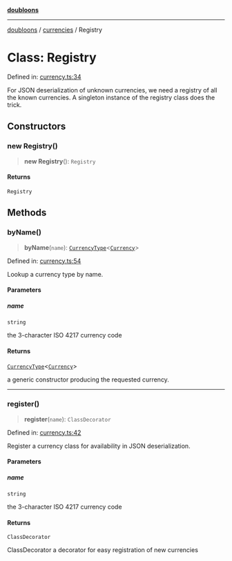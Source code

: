 [**doubloons**](../../../../README.md)

***

[doubloons](../../../../globals.md) / [currencies](../README.md) / Registry

# Class: Registry

Defined in: [currency.ts:34](https://github.com/HitchPin/doubloon-ts/blob/d49b165a826cc7fe919f1929c5f92a4cf52ed6f4/src/currency.ts#L34)

For JSON deserialization of unknown currencies, we need a registry
of all the known currencies. A singleton instance of the registry
class does the trick.

## Constructors

### new Registry()

> **new Registry**(): `Registry`

#### Returns

`Registry`

## Methods

### byName()

> **byName**(`name`): [`CurrencyType`](../type-aliases/CurrencyType.md)\<[`Currency`](../interfaces/Currency.md)\>

Defined in: [currency.ts:54](https://github.com/HitchPin/doubloon-ts/blob/d49b165a826cc7fe919f1929c5f92a4cf52ed6f4/src/currency.ts#L54)

Lookup a currency type by name.

#### Parameters

##### name

`string`

the 3-character ISO 4217 currency code

#### Returns

[`CurrencyType`](../type-aliases/CurrencyType.md)\<[`Currency`](../interfaces/Currency.md)\>

a generic constructor producing the requested currency.

***

### register()

> **register**(`name`): `ClassDecorator`

Defined in: [currency.ts:42](https://github.com/HitchPin/doubloon-ts/blob/d49b165a826cc7fe919f1929c5f92a4cf52ed6f4/src/currency.ts#L42)

Register a currency class for availability in JSON deserialization.

#### Parameters

##### name

`string`

the 3-character ISO 4217 currency code

#### Returns

`ClassDecorator`

ClassDecorator a decorator for easy registration of new currencies

